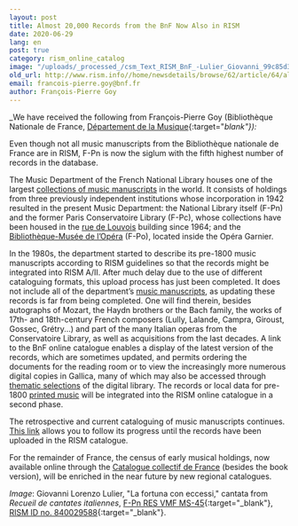 ```yaml
---
layout: post
title: Almost 20,000 Records from the BnF Now Also in RISM
date: 2020-06-29
lang: en
post: true
category: rism_online_catalog
image: "/uploads/_processed_/csm_Text_RISM_BnF_-Lulier_Giovanni_99c85d3c4e.jpg"
old_url: http://www.rism.info//home/newsdetails/browse/62/article/64/almost-20000-records-from-the-bnf-now-also-in-rism.html
email: francois-pierre.goy@bnf.fr
author: François-Pierre Goy
---
```



_We have received the following from François-Pierre Goy (Bibliothèque Nationale de France, [Département de la Musique](https://www.bnf.fr/fr/departement-de-la-musique){:target="_blank"}):_

Even though not all music manuscripts from the Bibliothèque nationale de France are in RISM, F-Pn is now the siglum with the fifth highest number of records in the database.

The Music Department of the French National Library houses one of the largest [collections of music manuscripts](https://catalogue.bnf.fr/affinerAdv.do?mots0=&mots1=&mots2=&mots3=&mots4=&pageRech=rav&facPays=&suppPhys=&faclocs=RICH_MUSQIUE&facDocs=&facNots=&facSpec=&typoCarto=&typoIcono=&typoAudio=&typoMus=FacTypPart%3BMusMan&typoNumis=&langue0=&langue1=&langue2=&langue3=&langue4=&datepub=&dateCreaSpec=&dateEnregistrement=&typeDatePer=&corpus=&index=&numNotice=&listeAffinages=FacLocal_Lcl2AHdjGim&affinageSupprimer=true&codeFacetteAffine=FacLocal&valeurFacetteAffine=Lcl2AHdjGim&afficheRegroup=false&trouveDansFiltre=&triResultParPage=1&nbResultParPage=100&critereRecherche=) in the world. It consists of holdings from three previously independent institutions whose incorporation in 1942 resulted in the present Music Department: the National Library itself (F-Pn) and the former Paris Conservatoire Library (F-Pc), whose collections have been housed in the [rue de Louvois](https://catalogue.bnf.fr/changerPageAdv.do?mots0=&mots1=&mots2=&mots3=&mots4=&facPays=&suppPhys=&faclocs=RICH_MUSQIUE&facDocs=&facNots=&facSpec=&typoCarto=&typoIcono=&typoAudio=&typoMus=FacTypPart;MusMan&typoNumis=&typoPerio=&langue0=&langue1=&langue2=&langue3=&langue4=&datepub=&dateCreaSpec=&dateEnregistrement=&typeDatePer=&corpus=&index=&numNotice=&listeAffinages=&nbResultParPage=100&afficheRegroup=false&pageEnCours=1&trouveDansFiltre=&trouverDansActif=false&triResultParPage=1&critereRecherche=&issn=&pageRech=rav) building since 1964; and the [Bibliothèque-Musée de l’Opéra](https://catalogue.bnf.fr/changerPageAdv.do?mots0=&mots1=&mots2=&mots3=&mots4=&facPays=&suppPhys=&faclocs=REC_OPERA&facDocs=&facNots=&facSpec=&typoCarto=&typoIcono=&typoAudio=&typoMus=FacTypPart;MusMan&typoNumis=&typoPerio=&langue0=&langue1=&langue2=&langue3=&langue4=&datepub=&dateCreaSpec=&dateEnregistrement=&typeDatePer=&corpus=&index=&numNotice=&listeAffinages=&nbResultParPage=100&afficheRegroup=false&pageEnCours=1&trouveDansFiltre=&trouverDansActif=false&triResultParPage=1&critereRecherche=&issn=&pageRech=rav) (F-Po), located inside the Opéra Garnier.

In the 1980s, the department started to describe its pre-1800 music manuscripts according to RISM guidelines so that the records might be integrated into RISM A/II. After much delay due to the use of different cataloguing formats, this upload process has just been completed. It does not include all of the department’s [music manuscripts](https://catalogue.bnf.fr/changerPageAdv.do?mots0=&mots1=&mots2=&mots3=&mots4=&facPays=&suppPhys=&faclocs=RICH_MUSQIUE&facDocs=&facNots=&facSpec=&typoCarto=&typoIcono=&typoAudio=&typoMus=FacTypPart;MusMan&typoNumis=&typoPerio=&langue0=&langue1=&langue2=&langue3=&langue4=&datepub=&dateCreaSpec=&dateEnregistrement=&typeDatePer=&corpus=&index=&numNotice=&listeAffinages=&nbResultParPage=10&afficheRegroup=false&pageEnCours=1&trouveDansFiltre=&trouverDansActif=false&triResultParPage=1&critereRecherche=&issn=&pageRech=rav), as updating these records is far from being completed. One will find therein, besides autographs of Mozart, the Haydn brothers or the Bach family, the works of 17th- and 18th-century French composers (Lully, Lalande, Campra, Giroust, Gossec, Grétry...) and part of the many Italian operas from the Conservatoire Library, as well as acquisitions from the last decades. A link to the BnF online catalogue enables a display of the latest version of the records, which are sometimes updated, and permits ordering the documents for the reading room or to view the increasingly more numerous digital copies in Gallica, many of which may also be accessed through [thematic selections](https://gallica.bnf.fr/html/und/partitions/partitions) of the digital library. The records or local data for pre-1800 [printed music](https://catalogue.bnf.fr/changerPage.do?motRecherche=rismimp&index=&numNotice=&listeAffinages=&nbResultParPage=100&afficheRegroup=false&pageEnCours=1&trouveDansFiltre=NoticePRO&trouverDansActif=false&triResultParPage=1&critereRecherche=0&typeNotice=&pageRech=rsi) will be integrated into the RISM online catalogue in a second phase.

The retrospective and current cataloguing of music manuscripts continues. [This link](https://catalogue.bnf.fr/affiner.do?motRecherche=rismmss&index=&numNotice=&listeAffinages=FacEnLigne_gallicaintramurosrech&afficheRegroup=false&trouveDansFiltre=NoticePRO&nbResultParPage=10&triResultParPage=1&critereRecherche=0&typeNotice=) allows you to follow its progress until the records have been uploaded in the RISM catalogue.

For the remainder of France, the census of early musical holdings, now available online through the [Catalogue collectif de France](https://ccfr.bnf.fr/portailccfr/jsp/public/index.jsp?action=public_formsearch_sources_musicales) (besides the book version), will be enriched in the near future by new regional catalogues.


_Image_: Giovanni Lorenzo Lulier, "La fortuna con eccessi," cantata from _Recueil de cantates italiennes_, [F-Pn RES VMF MS-45](https://gallica.bnf.fr/ark:/12148/btv1b105073100/f7.item){:target="_blank"}, [RISM ID no. 840029588](https://opac.rism.info/search?id=840029588&View=rism){:target="_blank"}.





<script type="text/javascript">var switchTo5x=true;</script><script type="text/javascript" src="http://w.sharethis.com/button/buttons.js"></script><script type="text/javascript">stLight.options({publisher: "9b601438-1ce1-49d8-bfd7-9cff5df54c17", doNotHash: false, doNotCopy: false, hashAddressBar: false});</script>